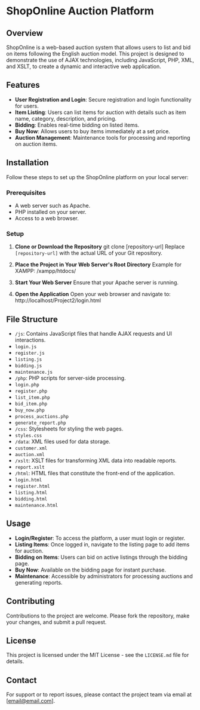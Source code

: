 # ShopOnline Auction Platform

## Overview
ShopOnline is a web-based auction system that allows users to list and bid on items following the English auction model. This project is designed to demonstrate the use of AJAX technologies, including JavaScript, PHP, XML, and XSLT, to create a dynamic and interactive web application.

## Features
- **User Registration and Login**: Secure registration and login functionality for users.
- **Item Listing**: Users can list items for auction with details such as item name, category, description, and pricing.
- **Bidding**: Enables real-time bidding on listed items.
- **Buy Now**: Allows users to buy items immediately at a set price.
- **Auction Management**: Maintenance tools for processing and reporting on auction items.

## Installation
Follow these steps to set up the ShopOnline platform on your local server:

### Prerequisites
- A web server such as Apache.
- PHP installed on your server.
- Access to a web browser.

### Setup
1. **Clone or Download the Repository**
git clone [repository-url]
Replace `[repository-url]` with the actual URL of your Git repository.

2. **Place the Project in Your Web Server's Root Directory**
Example for XAMPP:
/xampp/htdocs/

3. **Start Your Web Server**
Ensure that your Apache server is running.

4. **Open the Application**
Open your web browser and navigate to:
http://localhost/Project2/login.html


## File Structure
- `/js`: Contains JavaScript files that handle AJAX requests and UI interactions.
- `login.js`
- `register.js`
- `listing.js`
- `bidding.js`
- `maintenance.js`
- `/php`: PHP scripts for server-side processing.
- `login.php`
- `register.php`
- `list_item.php`
- `bid_item.php`
- `buy_now.php`
- `process_auctions.php`
- `generate_report.php`
- `/css`: Stylesheets for styling the web pages.
- `styles.css`
- `/data`: XML files used for data storage.
- `customer.xml`
- `auction.xml`
- `/xslt`: XSLT files for transforming XML data into readable reports.
- `report.xslt`
- `/html`: HTML files that constitute the front-end of the application.
- `login.html`
- `register.html`
- `listing.html`
- `bidding.html`
- `maintenance.html`

## Usage
- **Login/Register**: To access the platform, a user must login or register.
- **Listing Items**: Once logged in, navigate to the listing page to add items for auction.
- **Bidding on Items**: Users can bid on active listings through the bidding page.
- **Buy Now**: Available on the bidding page for instant purchase.
- **Maintenance**: Accessible by administrators for processing auctions and generating reports.

## Contributing
Contributions to the project are welcome. Please fork the repository, make your changes, and submit a pull request.

## License
This project is licensed under the MIT License - see the `LICENSE.md` file for details.

## Contact
For support or to report issues, please contact the project team via email at [email@email.com].


